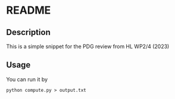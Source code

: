 # README


## Description

This is a simple snippet for the PDG review from HL WP2/4 (2023)

## Usage
You can run it by
```
python compute.py > output.txt
```




